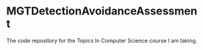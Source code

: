 # MGTDetectionAvoidanceAssessment

The code repository for the Topics In Computer Science course I am taking.
